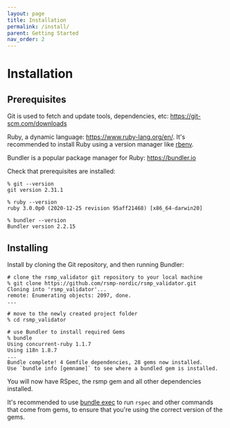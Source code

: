 ```yaml
---
layout: page
title: Installation
permalink: /install/
parent: Getting Started
nav_order: 2
---
```


# Installation

## Prerequisites
Git is used to fetch and update tools, dependencies, etc: https://git-scm.com/downloads

Ruby, a dynamic language: https://www.ruby-lang.org/en/. It's recommended to install Ruby using a version manager like [rbenv](https://github.com/rbenv/rbenv).

Bundler is a popular package manager for Ruby: https://bundler.io

Check that prerequisites are installed:

```
% git --version
git version 2.31.1

% ruby --version
ruby 3.0.0p0 (2020-12-25 revision 95aff21468) [x86_64-darwin20]

% bundler --version
Bundler version 2.2.15
```

## Installing
Install by cloning the Git repository, and then running Bundler:

```
# clone the rsmp_validator git repository to your local machine
% git clone https://github.com/rsmp-nordic/rsmp_validator.git
Cloning into 'rsmp_validator'...
remote: Enumerating objects: 2097, done.
...

# move to the newly created project folder
% cd rsmp_validator

# use Bundler to install required Gems 
% bundle 
Using concurrent-ruby 1.1.7
Using i18n 1.8.7
...
Bundle complete! 4 Gemfile dependencies, 28 gems now installed.
Use `bundle info [gemname]` to see where a bundled gem is installed.
```

You will now have RSpec, the rsmp gem and all other dependencies installed.

It's recommended to use [bundle exec](https://bundler.io/man/bundle-exec.1.html) to run `rspec` and other commands that come from gems, to ensure that you're using the correct version of the gems.
